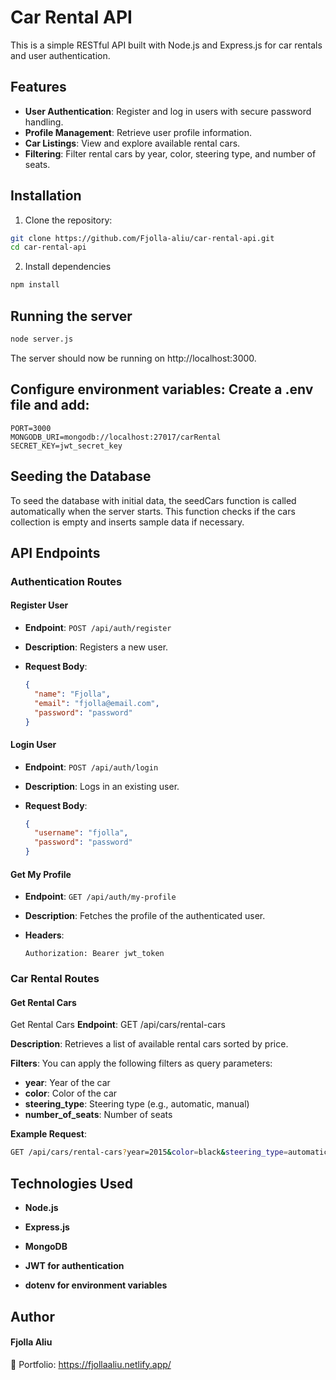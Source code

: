 # Car Rental API

This is a simple RESTful API built with Node.js and Express.js for car rentals and user authentication.

## Features

- **User Authentication**: Register and log in users with secure password handling.
- **Profile Management**: Retrieve user profile information.
- **Car Listings**: View and explore available rental cars.
- **Filtering**: Filter rental cars by year, color, steering type, and number of seats.

## Installation

1. Clone the repository:

```sh
git clone https://github.com/Fjolla-aliu/car-rental-api.git
cd car-rental-api
```

2. Install dependencies

```sh
npm install
```

## Running the server

```sh
node server.js
```

The server should now be running on http://localhost:3000.

## Configure environment variables: Create a .env file and add:

```properties
PORT=3000
MONGODB_URI=mongodb://localhost:27017/carRental
SECRET_KEY=jwt_secret_key
```

## Seeding the Database

To seed the database with initial data, the seedCars function is called automatically when the server starts. This function checks if the cars collection is empty and inserts sample data if necessary.

## API Endpoints

### Authentication Routes

#### Register User

- **Endpoint**: `POST /api/auth/register`
- **Description**: Registers a new user.
- **Request Body**:

  ```json
  {
    "name": "Fjolla",
    "email": "fjolla@email.com",
    "password": "password"
  }
  ```

#### Login User

- **Endpoint**: `POST /api/auth/login`
- **Description**: Logs in an existing user.
- **Request Body**:

  ```json
  {
    "username": "fjolla",
    "password": "password"
  }
  ```

#### Get My Profile

- **Endpoint**: `GET /api/auth/my-profile`
- **Description**: Fetches the profile of the authenticated user.
- **Headers**:

  ```http
  Authorization: Bearer jwt_token
  ```

### Car Rental Routes

#### Get Rental Cars

Get Rental Cars
**Endpoint**: GET /api/cars/rental-cars

**Description**: Retrieves a list of available rental cars sorted by price.

**Filters**: You can apply the following filters as query parameters:

- **year**: Year of the car
- **color**: Color of the car
- **steering_type**: Steering type (e.g., automatic, manual)
- **number_of_seats**: Number of seats

**Example Request**:

```sh
GET /api/cars/rental-cars?year=2015&color=black&steering_type=automatic&number_of_seats=5
```

## Technologies Used

- **Node.js**

- **Express.js**

- **MongoDB**

- **JWT for authentication**

- **dotenv for environment variables**

## Author

#### Fjolla Aliu

📌 Portfolio: https://fjollaaliu.netlify.app/
